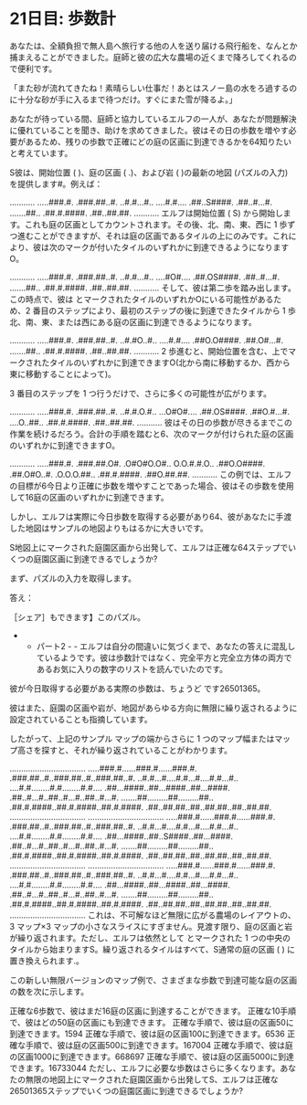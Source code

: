 # 21日目: 歩数計

あなたは、全額負担で無人島へ旅行する他の人を送り届ける飛行船を、なんとか捕まえることができました。庭師と彼の広大な農場の近くまで降ろしてくれるので便利です。

「また砂が流れてきたね！素晴らしい仕事だ！あとはスノー島の水をろ過するのに十分な砂が手に入るまで待つだけ。すぐにまた雪が降るよ。」

あなたが待っている間、庭師と協力しているエルフの一人が、あなたが問題解決に優れていることを聞き、助けを求めてきました。彼はその日の歩数を増やす必要があるため、残りの歩数で正確にどの庭の区画に到達できるかを64知りたいと考えています。

S彼は、開始位置 ( )、庭の区画 ( .)、および岩 ( )の最新の地図 (パズルの入力) を提供します#。例えば：

...........
.....###.#.
.###.##..#.
..#.#...#..
....#.#....
.##..S####.
.##..#...#.
.......##..
.##.#.####.
.##..##.##.
...........
エルフは開始位置 ( S) から開始します。これも庭の区画としてカウントされます。その後、北、南、東、西に 1 歩ずつ進むことができますが、それは庭の区画であるタイルの上にのみです。これにより、彼は次のマークが付いたタイルのいずれかに到達できるようになりますO。

...........
.....###.#.
.###.##..#.
..#.#...#..
....#O#....
.##.OS####.
.##..#...#.
.......##..
.##.#.####.
.##..##.##.
...........
そして、彼は第二歩を踏み出します。この時点で、彼は とマークされたタイルのいずれかOにいる可能性があるため、2 番目のステップにより、最初のステップの後に到達できたタイルから 1 歩北、南、東、または西にある庭の区画に到達できるようになります。

...........
.....###.#.
.###.##..#.
..#.#O..#..
....#.#....
.##O.O####.
.##.O#...#.
.......##..
.##.#.####.
.##..##.##.
...........
2 歩進むと、開始位置を含む、上でマークされたタイルのいずれかに到達できますO(北から南に移動するか、西から東に移動することによって)。

3 番目のステップを 1 つ行うだけで、さらに多くの可能性が広がります。

...........
.....###.#.
.###.##..#.
..#.#.O.#..
...O#O#....
.##.OS####.
.##O.#...#.
....O..##..
.##.#.####.
.##..##.##.
...........
彼はその日の歩数が尽きるまでこの作業を続けるだろう。合計の手順を踏むと6、次のマークが付けられた庭の区画のいずれかに到達できますO。

...........
.....###.#.
.###.##.O#.
.O#O#O.O#..
O.O.#.#.O..
.##O.O####.
.##.O#O..#.
.O.O.O.##..
.##.#.####.
.##O.##.##.
...........
この例では、エルフの目標が6今日より正確に歩数を増やすことであった場合、彼はその歩数を使用して16庭の区画のいずれかに到達できます。

しかし、エルフは実際に今日歩数を取得する必要があり64、彼があなたに手渡した地図はサンプルの地図よりもはるかに大きいです。

S地図上にマークされた庭園区画から出発して、エルフは正確な64ステップでいくつの庭園区画に到達できるでしょうか?

まず、パズルの入力を取得します。

答え：
 

［シェア］もできます】このパズル。

- - パート2 - -
エルフは自分の間違いに気づくまで、あなたの答えに混乱しているようです。彼は歩数計ではなく、完全平方と完全立方体の両方であるお気に入りの数字のリストを読んでいたのです。

彼が今日取得する必要がある実際の歩数は、ちょうど です26501365。

彼はまた、庭園の区画や岩が、地図があらゆる方向に無限に繰り返されるように設定されていることも指摘しています。

したがって、上記のサンプル マップの端からさらに 1 つのマップ幅またはマップ高さを探すと、それが繰り返されていることがわかります。

.................................
.....###.#......###.#......###.#.
.###.##..#..###.##..#..###.##..#.
..#.#...#....#.#...#....#.#...#..
....#.#........#.#........#.#....
.##...####..##...####..##...####.
.##..#...#..##..#...#..##..#...#.
.......##.........##.........##..
.##.#.####..##.#.####..##.#.####.
.##..##.##..##..##.##..##..##.##.
.................................
.................................
.....###.#......###.#......###.#.
.###.##..#..###.##..#..###.##..#.
..#.#...#....#.#...#....#.#...#..
....#.#........#.#........#.#....
.##...####..##..S####..##...####.
.##..#...#..##..#...#..##..#...#.
.......##.........##.........##..
.##.#.####..##.#.####..##.#.####.
.##..##.##..##..##.##..##..##.##.
.................................
.................................
.....###.#......###.#......###.#.
.###.##..#..###.##..#..###.##..#.
..#.#...#....#.#...#....#.#...#..
....#.#........#.#........#.#....
.##...####..##...####..##...####.
.##..#...#..##..#...#..##..#...#.
.......##.........##.........##..
.##.#.####..##.#.####..##.#.####.
.##..##.##..##..##.##..##..##.##.
.................................
これは、不可解なほど無限に広がる農場のレイアウトの、3 マップ×3 マップの小さなスライスにすぎません。見渡す限り、庭の区画と岩が繰り返されます。ただし、エルフは依然として とマークされた 1 つの中央のタイルから始まりますS。繰り返されるタイルはすべて、S通常の庭の区画 ( ) に置き換えられます.。

この新しい無限バージョンのマップ例で、さまざまな歩数で到達可能な庭の区画の数を次に示します。

正確な6歩数で、彼はまだ16庭の区画に到達することができます。
正確な10手順で、彼はどの50庭の区画にも到達できます。
正確な手順で、彼は庭の区画50に到達できます。1594
正確な手順で、彼は庭の区画100に到達できます。6536
正確な手順で、彼は庭の区画500に到達できます。167004
正確な手順で、彼は庭の区画1000に到達できます。668697
正確な手順で、彼は庭の区画5000に到達できます。16733044
ただし、エルフに必要な歩数はさらに多くなります。あなたの無限の地図上にマークされた庭園区画から出発してS、エルフは正確な26501365ステップでいくつの庭園区画に到達できるでしょうか?
